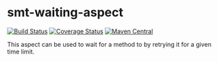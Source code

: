 <!---
Copyright 2015 Karl Bennett

Licensed under the Apache License, Version 2.0 (the "License");
you may not use this file except in compliance with the License.
You may obtain a copy of the License at

    http://www.apache.org/licenses/LICENSE-2.0

Unless required by applicable law or agreed to in writing, software
distributed under the License is distributed on an "AS IS" BASIS,
WITHOUT WARRANTIES OR CONDITIONS OF ANY KIND, either express or implied.
See the License for the specific language governing permissions and
limitations under the License.
-->
smt-waiting-aspect
===========
[![Build Status](https://travis-ci.org/shiver-me-timbers/smt-waiting-aspect.svg)](https://travis-ci.org/shiver-me-timbers/smt-waiting-aspect) [![Coverage Status](https://coveralls.io/repos/shiver-me-timbers/smt-waiting-aspect/badge.svg?branch=master&service=github)](https://coveralls.io/github/shiver-me-timbers/smt-waiting-aspect?branch=master) [![Maven Central](https://maven-badges.herokuapp.com/maven-central/com.github.shiver-me-timbers/smt-waiting-aspect/badge.svg)](https://maven-badges.herokuapp.com/maven-central/com.github.shiver-me-timbers/smt-waiting-aspect/)

This aspect can be used to wait for a method to by retrying it for a given time limit.